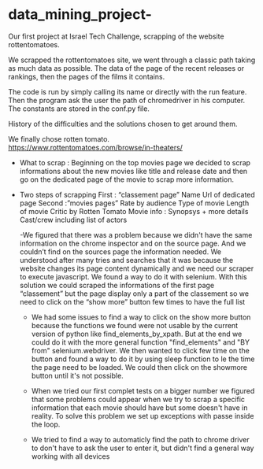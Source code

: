 # data_mining_project-
Our first project at Israel Tech Challenge, scrapping of the website rottentomatoes.

We scrapped the rottentomatoes site, we went through a classic path taking as much data as possible. The data of the page of the recent releases or rankings, then the pages of the films it contains. 

The code is run by simply calling its name or directly with the run feature. Then the program ask the user the path of chromedriver in his computer.
The constants are stored in the conf.py file. 

History of the difficulties and the solutions chosen to get around them. 

We finally chose rotten tomato.
https://www.rottentomatoes.com/browse/in-theaters/

- What to scrap :
  Beginning on the top movies page we decided to scrap informations about the new movies like title and release date and then go on the dedicated page of the movie   to scrap more information.

- Two steps of scrapping
  First : “classement page”
  Name
  Url of dedicated page
  Second :”movies pages”
  Rate by audience
  Type of movie
  Length of movie
  Critic by Rotten Tomato 
  Movie info : Synopsys + more details 
  Cast/crew including list of actors

  -We figured that there was a problem because we didn't have the same information on the chrome inspector and on the source page. And we couldn’t find on the          sources page the information needed. We understood after many tries and searches that it was because the website changes its page content dynamically and we need   our scraper to execute javascript. We found a way to do it with selenium.
  With this solution we could scraped the informations of the first page “classement” but the page display only a part of the classement so we need to click on the   “show more” button few times to have the full list
  
  - We had some issues to find a way to click on the show more button because the functions we found were not usable by the current version of python like               find_elements_by_xpath. But at the end we could do it with the more general function "find_elements" and "BY from" selenium.webdriver.
  We then wanted to click few time on the button and found a way to do it by using sleep function to le the time the page need to be loaded.
  We could then click on the showmore button until it's not possible.
  
  - When we tried our first complet tests on a bigger number we figured that some problems could appear when we try to scrap a specific information that each movie   should have but some doesn't have in reality. To solve this problem we set up exceptions with passe inside the loop.
  
  - We tried to find a way to automaticly find the path to chrome driver to don't have to ask the user to enter it, but didn't find a general way working with all     devices

